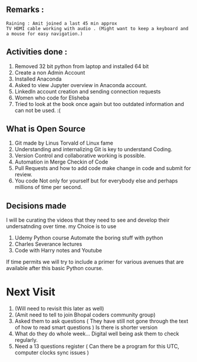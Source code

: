 Remarks :
----------
	Raining : Amit joined a last 45 min approx 
	TV HDMI cable working with audio . (Might want to keep a keyboard and a mouse for easy navigation.) 

Activities done : 
-----------------
1. Removed 32 bit python from laptop and installed 64 bit 
2. Create a non Admin Account 
3. Installed Anaconda 
4. Asked to view Jupyter overview in Anaconda account.
5. LinkedIn account creation and sending connection requests 
6. Women who code for Elisheba 
7. Tried to look at the book once again but too outdated information and can not be used.  :( 


What is Open Source
--------------------
1. Git made by Linus Torvald of Linux fame 
2. Understanding and internalizing Git is key to understand Coding. 
3. Version Control and collaborative working is possible. 
4. Automation in Merge Checkin of Code 
5. Pull Requests and how to add code make change in code and submit for review. 
6. You code Not only for yourself but for everybody else and perhaps millions of time per second. 

Decisions made 
--------------
I will be curating the videos that they need to see and develop their undersatnding over time. 
my Choice is to use 

1. Udemy Python course Automate the boring stuff with python
2. Charles Severance lectures
3. Code with Harry notes and Youtube

If time permits we will try to include 
a primer for various avenues that are available after this basic Python course. 

Next Visit 
========== 	
1. (Will need to revisit this later as well) 
2. (Amit need to tell to join Bhopal coders community group)  
3. Asked them to ask questions ( They have still not gone through the text of how to read smart questions ) Is there is shorter version 
4. What do they do whole week... Digital well being ask them to check regularly. 
5. Need a 13 questions register  ( Can there be a program for this UTC, computer clocks sync issues )

